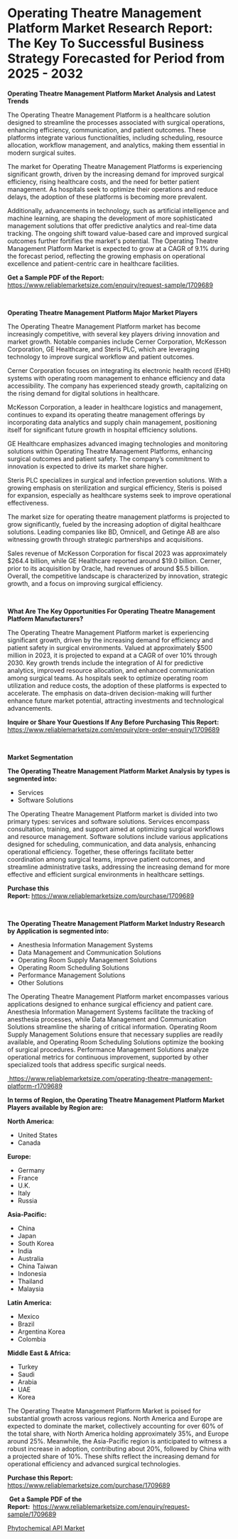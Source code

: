 <p><h1>Operating Theatre Management Platform Market Research Report: The Key To Successful Business Strategy Forecasted for Period from 2025 - 2032</h1></p><p><strong>Operating Theatre Management Platform Market Analysis and Latest Trends</strong></p>
<p><p>The Operating Theatre Management Platform is a healthcare solution designed to streamline the processes associated with surgical operations, enhancing efficiency, communication, and patient outcomes. These platforms integrate various functionalities, including scheduling, resource allocation, workflow management, and analytics, making them essential in modern surgical suites. </p><p>The market for Operating Theatre Management Platforms is experiencing significant growth, driven by the increasing demand for improved surgical efficiency, rising healthcare costs, and the need for better patient management. As hospitals seek to optimize their operations and reduce delays, the adoption of these platforms is becoming more prevalent. </p><p>Additionally, advancements in technology, such as artificial intelligence and machine learning, are shaping the development of more sophisticated management solutions that offer predictive analytics and real-time data tracking. The ongoing shift toward value-based care and improved surgical outcomes further fortifies the market's potential. The Operating Theatre Management Platform Market is expected to grow at a CAGR of 9.1% during the forecast period, reflecting the growing emphasis on operational excellence and patient-centric care in healthcare facilities.</p></p>
<p><strong>Get a Sample PDF of the Report:&nbsp;</strong> <a href="https://www.reliablemarketsize.com/enquiry/request-sample/1709689?utm_campaign=2941&utm_medium=2&utm_source=Github&utm_content=ia&utm_term=27032025&utm_id=operating-theatre-management-platform">https://www.reliablemarketsize.com/enquiry/request-sample/1709689</a></p>
<p>&nbsp;</p>
<p><strong>Operating Theatre Management Platform Major Market Players</strong></p>
<p><p>The Operating Theatre Management Platform market has become increasingly competitive, with several key players driving innovation and market growth. Notable companies include Cerner Corporation, McKesson Corporation, GE Healthcare, and Steris PLC, which are leveraging technology to improve surgical workflow and patient outcomes.</p><p>Cerner Corporation focuses on integrating its electronic health record (EHR) systems with operating room management to enhance efficiency and data accessibility. The company has experienced steady growth, capitalizing on the rising demand for digital solutions in healthcare.</p><p>McKesson Corporation, a leader in healthcare logistics and management, continues to expand its operating theatre management offerings by incorporating data analytics and supply chain management, positioning itself for significant future growth in hospital efficiency solutions.</p><p>GE Healthcare emphasizes advanced imaging technologies and monitoring solutions within Operating Theatre Management Platforms, enhancing surgical outcomes and patient safety. The company’s commitment to innovation is expected to drive its market share higher.</p><p>Steris PLC specializes in surgical and infection prevention solutions. With a growing emphasis on sterilization and surgical efficiency, Steris is poised for expansion, especially as healthcare systems seek to improve operational effectiveness.</p><p>The market size for operating theatre management platforms is projected to grow significantly, fueled by the increasing adoption of digital healthcare solutions. Leading companies like BD, Omnicell, and Getinge AB are also witnessing growth through strategic partnerships and acquisitions.</p><p>Sales revenue of McKesson Corporation for fiscal 2023 was approximately $264.4 billion, while GE Healthcare reported around $19.0 billion. Cerner, prior to its acquisition by Oracle, had revenues of around $5.5 billion. Overall, the competitive landscape is characterized by innovation, strategic growth, and a focus on improving surgical efficiency.</p></p>
<p>&nbsp;</p>
<p><strong>What Are The Key Opportunities For Operating Theatre Management Platform Manufacturers?</strong></p>
<p><p>The Operating Theatre Management Platform market is experiencing significant growth, driven by the increasing demand for efficiency and patient safety in surgical environments. Valued at approximately $500 million in 2023, it is projected to expand at a CAGR of over 10% through 2030. Key growth trends include the integration of AI for predictive analytics, improved resource allocation, and enhanced communication among surgical teams. As hospitals seek to optimize operating room utilization and reduce costs, the adoption of these platforms is expected to accelerate. The emphasis on data-driven decision-making will further enhance future market potential, attracting investments and technological advancements.</p></p>
<p><strong>Inquire or Share Your Questions If Any Before Purchasing This Report:</strong> <a href="https://www.reliablemarketsize.com/enquiry/pre-order-enquiry/1709689?utm_campaign=2941&utm_medium=2&utm_source=Github&utm_content=ia&utm_term=27032025&utm_id=operating-theatre-management-platform">https://www.reliablemarketsize.com/enquiry/pre-order-enquiry/1709689</a></p>
<p>&nbsp;</p>
<p><strong>Market Segmentation</strong></p>
<p><strong>The Operating Theatre Management Platform Market Analysis by types is segmented into:</strong></p>
<p><ul><li>Services</li><li>Software Solutions</li></ul></p>
<p><p>The Operating Theatre Management Platform market is divided into two primary types: services and software solutions. Services encompass consultation, training, and support aimed at optimizing surgical workflows and resource management. Software solutions include various applications designed for scheduling, communication, and data analysis, enhancing operational efficiency. Together, these offerings facilitate better coordination among surgical teams, improve patient outcomes, and streamline administrative tasks, addressing the increasing demand for more effective and efficient surgical environments in healthcare settings.</p></p>
<p><strong>Purchase this Report:&nbsp;</strong><a href="https://www.reliablemarketsize.com/purchase/1709689?utm_campaign=2941&utm_medium=2&utm_source=Github&utm_content=ia&utm_term=27032025&utm_id=operating-theatre-management-platform">https://www.reliablemarketsize.com/purchase/1709689</a></p>
<p>&nbsp;</p>
<p><strong>The Operating Theatre Management Platform Market Industry Research by Application is segmented into:</strong></p>
<p><ul><li>Anesthesia Information Management Systems</li><li>Data Management and Communication Solutions</li><li>Operating Room Supply Management Solutions</li><li>Operating Room Scheduling Solutions</li><li>Performance Management Solutions</li><li>Other Solutions</li></ul></p>
<p><p>The Operating Theatre Management Platform market encompasses various applications designed to enhance surgical efficiency and patient care. Anesthesia Information Management Systems facilitate the tracking of anesthesia processes, while Data Management and Communication Solutions streamline the sharing of critical information. Operating Room Supply Management Solutions ensure that necessary supplies are readily available, and Operating Room Scheduling Solutions optimize the booking of surgical procedures. Performance Management Solutions analyze operational metrics for continuous improvement, supported by other specialized tools that address specific surgical needs.</p></p>
<p><a href="https://www.reliablemarketsize.com/operating-theatre-management-platform-r1709689?utm_campaign=2941&utm_medium=2&utm_source=Github&utm_content=ia&utm_term=27032025&utm_id=operating-theatre-management-platform">&nbsp;https://www.reliablemarketsize.com/operating-theatre-management-platform-r1709689</a></p>
<p><strong>In terms of Region, the Operating Theatre Management Platform Market Players available by Region are:</strong></p>
<p>
    <p> <strong> North America: </strong>
        <ul>
            <li>United States</li>
            <li>Canada</li>
        </ul>
        </p> 
    <p> <strong> Europe: </strong>
        <ul>
            <li>Germany</li>
            <li>France</li>
            <li>U.K.</li>
            <li>Italy</li>
            <li>Russia</li>
        </ul>
        </p> 
    <p> <strong> Asia-Pacific: </strong>
        <ul>
            <li>China</li>
            <li>Japan</li>
            <li>South Korea</li>
            <li>India</li>
            <li>Australia</li>
            <li>China Taiwan</li>
            <li>Indonesia</li>
            <li>Thailand</li>
            <li>Malaysia</li>
        </ul>
        </p> 
    <p> <strong> Latin America: </strong>
        <ul>
            <li>Mexico</li>
            <li>Brazil</li>
            <li>Argentina Korea</li>
            <li>Colombia</li>
        </ul>
        </p> 
    <p> <strong> Middle East & Africa: </strong>
        <ul>
            <li>Turkey</li>
            <li>Saudi</li>
            <li>Arabia</li>
            <li>UAE</li>
            <li>Korea</li>
        </ul>
    </p>
    </p>
<p><p>The Operating Theatre Management Platform Market is poised for substantial growth across various regions. North America and Europe are expected to dominate the market, collectively accounting for over 60% of the total share, with North America holding approximately 35%, and Europe around 25%. Meanwhile, the Asia-Pacific region is anticipated to witness a robust increase in adoption, contributing about 20%, followed by China with a projected share of 10%. These shifts reflect the increasing demand for operational efficiency and advanced surgical technologies.</p></p>
<p><strong>Purchase this Report: </strong><a href="https://www.reliablemarketsize.com/purchase/1709689?utm_campaign=2941&utm_medium=2&utm_source=Github&utm_content=ia&utm_term=27032025&utm_id=operating-theatre-management-platform">https://www.reliablemarketsize.com/purchase/1709689</a></p>
<p>&nbsp;<strong>Get a Sample PDF of the Report:&nbsp;&nbsp;</strong><a href="https://www.reliablemarketsize.com/enquiry/request-sample/1709689?utm_campaign=2941&utm_medium=2&utm_source=Github&utm_content=ia&utm_term=27032025&utm_id=operating-theatre-management-platform">https://www.reliablemarketsize.com/enquiry/request-sample/1709689</a></p>
<p><strong></strong></p>
<p><p><a href="https://github.com/voetzeszuh/Market-Research-Report-List-1/blob/main/phytochemical-api-market.md?utm_campaign=2941&utm_medium=2&utm_source=Github&utm_content=ia&utm_term=27032025&utm_id=operating-theatre-management-platform">Phytochemical API Market</a></p></p>